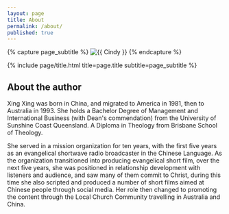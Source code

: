 ```yaml
---
layout: page
title: About
permalink: /about/
published: true
---
```


<div class="page" markdown="1">

{% capture page_subtitle %}
<img
    class="me"
    alt="{{ Cindy }}"
    src="{{ ../xingxing.jpg }}"
    srcset="{{  }} 2x"
/> 
{% endcapture %}

{% include page/title.html title=page.title subtitle=page_subtitle %}

## About the author 

Xing Xing was born in China, and migrated to America in 1981, then to Australia in 1993. She holds a Bachelor Degree of Management and International Business (with Dean's commendation) from the University of Sunshine Coast Queensland. A Diploma in Theology from Brisbane School of Theology.

She served in a mission organization for ten years, with the first five years as an evangelical shortwave radio broadcaster in the Chinese Language. As the organization transitioned into producing evangelical short film, over the next five years, she was positioned in relationship development with listeners and audience, and saw many of them commit to Christ, during this time she also scripted and produced a number of short films aimed at Chinese people through social media. Her role then changed to promoting the content through the Local Church Community travelling in Australia and China.

</div>
